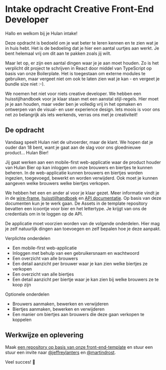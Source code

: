 # Intake opdracht Creative Front-End Developer

Hallo en welkom bij je Hulan intake!

Deze opdracht is bedoeld om je wat beter te leren kennen en te zien wat je in huis hebt. Het is de bedoeling dat je hier een aantal uurtjes aan werkt. Je bent helemaal vrij om dit aan te pakken zoals jij wilt.

Maar let op, er zijn een aantal dingen waar je je aan moet houden. Zo is het verplicht dit project te schrijven in React door middel van TypeScript op basis van onze Boilerplate. Het is toegestaan om externe modules te gebruiken, maar vergeet niet om ook te laten zien wat je kan - en vergeet je bundle size niet :-).

We noemen het niet voor niets creative developer. We hebben een huisstijlhandboek voor je klaar staan met een aanstal stijl-regels. Hier moet je je aan houden, maar veder ben je volledig vrij in het opmaken en ontwerpen van de visual- en user experience design. Iets moois is voor ons net zo belangrijk als iets werkends, verras ons met je creativiteit!

## De opdracht

Vandaag speelt Hulan niet de uitvoerder, maar de klant. We hopen dat je ouder dan 18 bent, want je gaat aan de slag voor ons gloednieuwe product... Hulan Bier!

Jij gaat werken aan een mobile-first web-applicatie waar de product houder van Hulan Bier op kan inloggen om onze brouwers en biertjes te kunnen beheren. In de web-applicatie kunnen brouwers en biertjes worden ingezien, toegevoegd, bewerkt en worden verwijderd. Ook moet je kunnen aangeven welke brouwers welke biertjes verkopen.

We hebben het een en ander al voor je klaar gezet. Meer informatie vindt je in de [wire-frame](https://github.com/hulan-intake/handoff/blob/master/creative-front-end-developer/resources/wire-frame.pdf?raw=true), [huisstijlhandboek](https://github.com/hulan-intake/handoff/blob/master/creative-front-end-developer/resources/huisstijl-handboek.pdf?raw=true) en [API documentatie](https://github.com/hulan-intake/handoff/blob/master/creative-front-end-developer/resources/api-documentatie.pdf?raw=true). Op basis van deze documenten kun je te werk gaan. De Assets in de template repository bevatten een icoontje voor bier en het lettertype. Je krijgt van ons de credentials om in te loggen op de API.

De applicatie moet voorzien worden van de volgende onderdelen. Hier mag je zelf natuurlijk dingen aan toevoegen en zelf bepalen hoe je deze aanpakt.

Verplichte onderdelen

- Een mobile-first web-applicatie
- Inloggen met behulp van een gebruikersnaam en wachtwoord
- Een overzicht van alle brouwers
- Een detail aanzicht per brouwer waar je kan zien welke biertjes ze verkopen
- Een overzicht van alle biertjes
- Een detail aanzicht per biertje waar je kan zien bij welke brouwers ze te koop zijn

Optionele onderdelen

- Brouwers aanmaken, bewerken en verwijderen
- Biertjes aanmaken, bewerken en verwijderen
- Een manier om biertjes aan brouwers die deze gaan verkopen te koppelen

## Werkwijze en oplevering

Maak [een repository op basis van onze front-end-template](https://github.com/hulan-intake/front-end-template/generate) en stuur een stuur een invite naar [@jeffreylanters](https://github.com/jeffreylanters) en [@martindrost](https://github.com/martindrost).

Veel succes! 🍺
